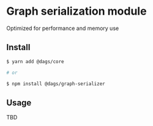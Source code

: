 # Graph serialization module

Optimized for performance and memory use

## Install

```sh
$ yarn add @dags/core

# or

$ npm install @dags/graph-serializer
```

## Usage

TBD
